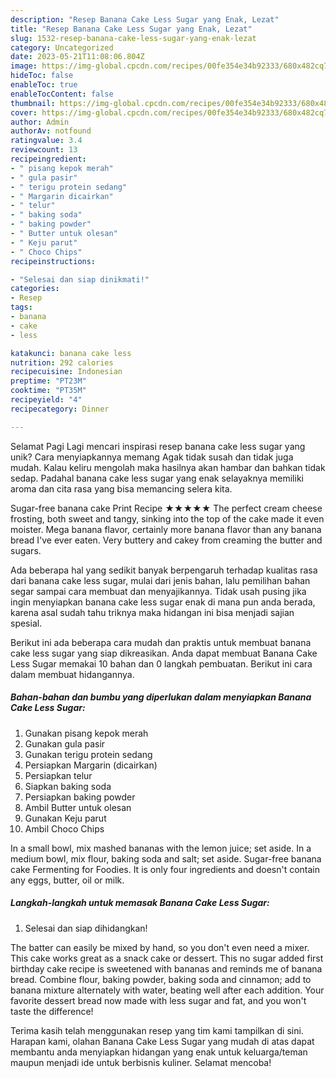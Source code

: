 ```yaml
---
description: "Resep Banana Cake Less Sugar yang Enak, Lezat"
title: "Resep Banana Cake Less Sugar yang Enak, Lezat"
slug: 1532-resep-banana-cake-less-sugar-yang-enak-lezat
category: Uncategorized
date: 2023-05-21T11:08:06.804Z
image: https://img-global.cpcdn.com/recipes/00fe354e34b92333/680x482cq70/banana-cake-less-sugar-foto-resep-utama.jpg
hideToc: false
enableToc: true
enableTocContent: false
thumbnail: https://img-global.cpcdn.com/recipes/00fe354e34b92333/680x482cq70/banana-cake-less-sugar-foto-resep-utama.jpg
cover: https://img-global.cpcdn.com/recipes/00fe354e34b92333/680x482cq70/banana-cake-less-sugar-foto-resep-utama.jpg
author: Admin
authorAv: notfound
ratingvalue: 3.4
reviewcount: 13
recipeingredient:
- " pisang kepok merah"
- " gula pasir"
- " terigu protein sedang"
- " Margarin dicairkan"
- " telur"
- " baking soda"
- " baking powder"
- " Butter untuk olesan"
- " Keju parut"
- " Choco Chips"
recipeinstructions:

- "Selesai dan siap dinikmati!"
categories:
- Resep
tags:
- banana
- cake
- less

katakunci: banana cake less 
nutrition: 292 calories
recipecuisine: Indonesian
preptime: "PT23M"
cooktime: "PT35M"
recipeyield: "4"
recipecategory: Dinner

---
```



Selamat Pagi Lagi mencari inspirasi resep banana cake less sugar yang unik? Cara menyiapkannya memang Agak tidak susah dan tidak juga mudah. Kalau keliru mengolah maka hasilnya akan hambar dan bahkan tidak sedap. Padahal banana cake less sugar yang enak selayaknya memiliki aroma dan cita rasa yang bisa memancing selera kita.


Sugar-free banana cake Print Recipe ★★★★★ The perfect cream cheese frosting, both sweet and tangy, sinking into the top of the cake made it even moister. Mega banana flavor, certainly more banana flavor than any banana bread I&#39;ve ever eaten. Very buttery and cakey from creaming the butter and sugars.

Ada beberapa hal yang sedikit banyak berpengaruh terhadap kualitas rasa dari banana cake less sugar, mulai dari jenis bahan, lalu pemilihan bahan segar sampai cara membuat dan menyajikannya. Tidak usah pusing jika ingin menyiapkan banana cake less sugar enak di mana pun anda berada, karena asal sudah tahu triknya maka hidangan ini bisa menjadi sajian spesial.


Berikut ini ada beberapa cara mudah dan praktis untuk membuat banana cake less sugar yang siap dikreasikan. Anda dapat membuat Banana Cake Less Sugar memakai 10 bahan dan 0 langkah pembuatan. Berikut ini cara dalam membuat hidangannya.

<!--inarticleads1-->

##### Bahan-bahan dan bumbu yang diperlukan dalam menyiapkan Banana Cake Less Sugar:

1. Gunakan  pisang kepok merah
1. Gunakan  gula pasir
1. Gunakan  terigu protein sedang
1. Persiapkan  Margarin (dicairkan)
1. Persiapkan  telur
1. Siapkan  baking soda
1. Persiapkan  baking powder
1. Ambil  Butter untuk olesan
1. Gunakan  Keju parut
1. Ambil  Choco Chips


In a small bowl, mix mashed bananas with the lemon juice; set aside. In a medium bowl, mix flour, baking soda and salt; set aside. Sugar-free banana cake Fermenting for Foodies. It is only four ingredients and doesn&#39;t contain any eggs, butter, oil or milk. 

<!--inarticleads2-->

##### Langkah-langkah untuk memasak Banana Cake Less Sugar:


1. Selesai dan siap dihidangkan!

The batter can easily be mixed by hand, so you don&#39;t even need a mixer. This cake works great as a snack cake or dessert. This no sugar added first birthday cake recipe is sweetened with bananas and reminds me of banana bread. Combine flour, baking powder, baking soda and cinnamon; add to banana mixture alternately with water, beating well after each addition. Your favorite dessert bread now made with less sugar and fat, and you won&#39;t taste the difference! 

Terima kasih telah menggunakan resep yang tim kami tampilkan di sini. Harapan kami, olahan Banana Cake Less Sugar yang mudah di atas dapat membantu anda menyiapkan hidangan yang enak untuk keluarga/teman maupun menjadi ide untuk berbisnis kuliner. Selamat mencoba!
